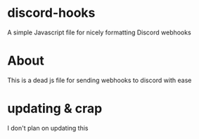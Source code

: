 # discord-hooks
A simple Javascript file for nicely formatting Discord webhooks

# About
This is a dead js file for sending webhooks to discord with ease

# updating & crap
I don't plan on updating this
